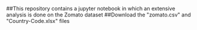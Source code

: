 ##This repository contains a jupyter notebook in which an extensive analysis is done on the Zomato dataset
##Download the "zomato.csv" and "Country-Code.xlsx" files
